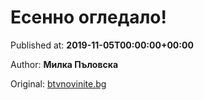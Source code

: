 
# Есенно огледало!

Published at: **2019-11-05T00:00:00+00:00**

Author: **Милка Пъловска**

Original: [btvnovinite.bg](https://btvnovinite.bg/az-reporterut/priroda/esenno-ogledalo_536822.html)


